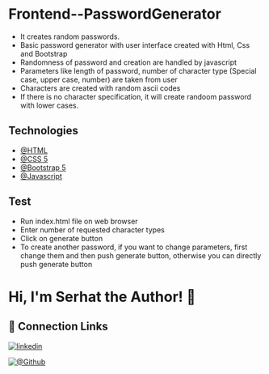 # Frontend--PasswordGenerator

- It creates random passwords.
- Basic password generator with user interface created with Html, Css and Bootstrap
- Randomness of password and creation are handled by javascript
- Parameters like length of password, number of character type (Special case, upper case, number) are taken from user
- Characters are created with random ascii codes
- If there is no character specification, it will create randoom password with lower cases. 

## Technologies

- [@HTML](https://developer.mozilla.org/en-US/docs/Learn/Getting_started_with_the_web/HTML_basics)
- [@CSS 5](https://developer.mozilla.org/en-US/docs/Web/CSS)
- [@Bootstrap 5](https://getbootstrap.com/docs/5.0/getting-started/introduction/)
- [@Javascript](https://developer.mozilla.org/en-US/docs/Web/JavaScript)

## Test
- Run index.html file on web browser
- Enter number of requested character types
- Click on generate button
- To create another password, if you want to change parameters, first change them and then push generate button, otherwise you can directly push generate button

# Hi, I'm Serhat the Author! 👋


## 🔗 Connection Links

[![linkedin](https://img.shields.io/badge/linkedin-0A66C2?style=for-the-badge&logo=linkedin&logoColor=white)](https://www.linkedin.com/in/serhatkumas/)

[![@Github](https://img.shields.io/badge/github-0A66C2?style=for-the-badge&logo=github&logoColor=white)](https://www.github.com/serhatkumas)

